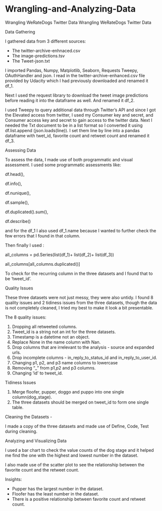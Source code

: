 # Wrangling-and-Analyzing-Data
 Wrangling WeRateDogs Twitter Data Wrangling WeRateDogs Twitter Data

Data Gathering

I gathered data from 3 different sources:

*   The twitter-archive-enhnaced.csv
*   The image-predictions.tsv
*   The Tweet-json.txt

I imported Pandas, Numpy, Matplotlib, Seaborn, Requests Tweepy, OAuthHandler and json. I read in the twitter-archive-enhanced.csv file provided by Udacity which I had previously downloaded and renamed it df\_1.

Next I used the request library to download the tweet image predictions before reading it into the dataframe as well. And renamed it df\_2.

I used Tweepy to query additional data through Twitter’s API and since I got the Elevated access from twitter, I used my Consumer key and secret, and Consumer access key and secret to gain access to the twitter data. Next I needed the Txt document to be in a list format so I converted it using df.list.append (json.loads(line)). I set them line by line into a pandas dataframe with twet\_id, favorite count and retweet count and renamed it df\_3.

Assessing Data

To assess the data, I made use of both programmatic and visual assessment. I used some programmatic assessments like:

df.head(),

df.info(),

df.nunique(),

df.sample(),

df.duplicated().sum(),

df.describe()

and for the df\_1 I also used df\_1.name because I wanted to further check the few errors that I found in that column.

Then finally I used :

all\_columns = pd.Series(list(df\_1)+ list(df\_2)+ list(df\_3))

all\_columns\[all\_columns.duplicated()\]

To check for the recurring column in the three datasets and I found that to be ‘tweet\_id’.

Quality Issues

These three datasets were not just messy, they were also untidy. I found 8 quality issues and 2 tidiness issues from the three datasets, though the data is not completely cleaned, I tried my best to make it look a bit presentable.

The 8 quality issues:

1.  Dropping all retweeted columns.
2.  Tweet\_id is a string not an int for the three datasets.
3.  Timestamp is a datetime not an object.
4.  Replace None in the name column with Nan.
5.  Drop columns that are irrelevant to the analysis - source and expanded urls.
6.  Drop incomplete columns - in\_reply\_to\_status\_id and in\_reply\_to\_user\_id.
7.  Changing p1, p2, and p3 name columns to lowercase
8.  Removing “\_” from p1,p2 and p3 columns.
9.  Changing ‘id’ to tweet\_id.

Tidiness Issues

1.  Merge floofer, pupper, doggo and puppo into one single column(dog\_stage).
2.  The three datasets should be merged on tweet\_id to form one single table.

Cleaning the Datasets -

I made a copy of the three datasets and made use of Define, Code, Test during cleaning.

Analyzing and Visualizing Data

I used a bar chart to check the value counts of the dog stage and it helped me find the one with the highest and lowest number in the dataset.

I also made use of the scatter plot to see the relationship between the favorite count and the retweet count.

Insights:

*   Pupper has the largest number in the dataset.
*   Floofer has the least number in the dataset.
*   There is a positive relationship between favorite count and retweet count.
